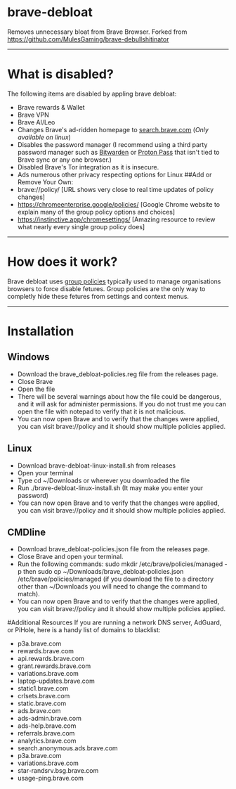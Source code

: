 # brave-debloat
Removes unnecessary bloat from Brave Browser. Forked from https://github.com/MulesGaming/brave-debullshitinator

-------

# What is disabled?

The following items are disabled by appling brave debloat:

* Brave rewards & Wallet
* Brave VPN
* Brave AI/Leo
* Changes Brave's ad-ridden homepage to [search.brave.com](https://search.brave.com) (*Only available on linux*)
* Disables the password manager (I recommend using a third party password manager such as [Bitwarden](https://bitwarden.com) or [Proton Pass](https://proton.me/pass) that isn't tied to Brave sync or any one browser.)
* Disabled Brave's Tor integration as it is insecure.
* Ads numerous other privacy respecting options for Linux
##Add or Remove Your Own:
* brave://policy/ [URL shows very close to real time updates of policy changes]
* https://chromeenterprise.google/policies/ [Google Chrome website to explain many of the group policy options and choices] 
* https://instinctive.app/chromesettings/  [Amazing resource to review what nearly every single group policy does]

-------

# How does it work?

Brave debloat uses [group policies](https://support.brave.com/hc/en-us/articles/360039248271-Group-Policy) typically used to manage organisations browsers to force disable fetures. Group policies are the only way to completly hide these fetures from settings and context menus.

-------

# Installation
## Windows
* Download the brave_debloat-policies.reg file from the releases page.
* Close Brave
* Open the file
* There will be several warnings about how the file could be dangerous, and it will ask for administer permissions. If you do not trust me you can open the file with notepad to verify that it is not malicious.
* You can now open Brave and to verify that the changes were applied, you can visit brave://policy and it should show multiple policies applied.

## Linux
* Download brave-debloat-linux-install.sh from releases
* Open your terminal
* Type cd ~/Downloads or wherever you downloaded the file
* Run ./brave-debloat-linux-install.sh (It may make you enter your password)
* You can now open Brave and to verify that the changes were applied, you can visit brave://policy and it should show multiple policies applied.

## CMDline
* Download brave_debloat-policies.json file from the releases page.
* Close Brave and open your terminal.
* Run the following commands: sudo mkdir /etc/brave/policies/managed -p then sudo cp ~/Downloads/brave_debloat-policies.json /etc/brave/policies/managed (if you download the file to a directory other than ~/Downloads you will need to change the command to match).
* You can now open Brave and to verify that the changes were applied, you can visit brave://policy and it should show multiple policies applied.

#Additional Resources
If you are running a network DNS server, AdGuard, or PiHole, here is a handy list of domains to blacklist:

* p3a.brave.com  
* rewards.brave.com  
* api.rewards.brave.com  
* grant.rewards.brave.com  
* variations.brave.com  
* laptop-updates.brave.com  
* static1.brave.com  
* crlsets.brave.com  
* static.brave.com  
* ads.brave.com  
* ads-admin.brave.com  
* ads-help.brave.com  
* referrals.brave.com  
* analytics.brave.com  
* search.anonymous.ads.brave.com  
* p3a.brave.com  
* variations.brave.com  
* star-randsrv.bsg.brave.com  
* usage-ping.brave.com
